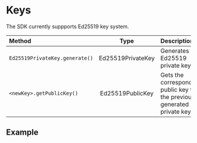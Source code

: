 # Keys

The SDK currently suppports Ed25519 key system. 

| **Method** | Type | Description |
| :--- | :---: | :--- |
| `Ed25519PrivateKey.generate()` | Ed25519PrivateKey | Generates a Ed25519 private key |
| `<newKey>.getPublicKey()` | Ed25519PublicKey | Gets the corresponding public key to the previously generated private key |

## Example <a id="example"></a>

